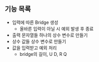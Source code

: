 ## 기능 목록
- 입력에 따른 Bridge 생성
  - 올바른 입력이 아닐 시 예외 발생 후 종료
- 출력 문자열들 하나의 상수 변수로 만들기
- 상수 값들 상수 변수로 만들기
- 값을 입력받고 예외 처리
  - bridge의 길이, U D, R Q
